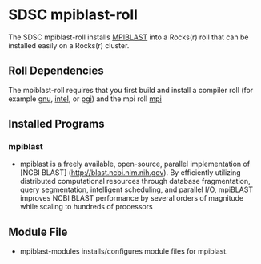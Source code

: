 # SDSC mpiblast-roll

The SDSC mpiblast-roll installs  [MPIBLAST](www.mpiblast.org) into a Rocks(r) roll that can be installed easily on a Rocks(r) cluster.

## Roll Dependencies

The mpiblast-roll requires that you first build and install a compiler roll  (for example [gnu](http://github.com/sdsc/gnucompiler-roll), [intel](http://github/sdsc/intel-roll), or [pgi](http://github/sdsc/pgi-roll)) and the mpi roll [mpi](http://github/sdsc/mpi-roll)

## Installed Programs

### mpiblast

- mpiblast  is a freely available, open-source, parallel implementation of [NCBI BLAST] (http://blast.ncbi.nlm.nih.gov). By efficiently utilizing distributed computational resources through database fragmentation, query segmentation, intelligent scheduling, and parallel I/O, mpiBLAST improves NCBI BLAST performance by several orders of magnitude while scaling to hundreds of processors


##  Module File
- mpiblast-modules installs/configures module files for mpiblast.
